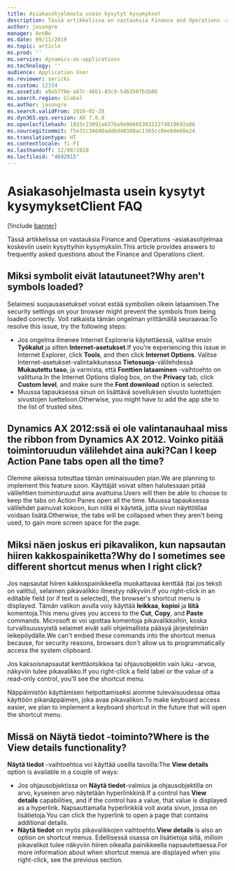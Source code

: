 ```yaml
---
title: Asiakasohjelmasta usein kysytyt kysymykset
description: Tässä artikkelissa on vastauksia Finance and Operations -asiakasohjelmaa koskeviin usein kysyttyihin kysymyksiin.
author: jasongre
manager: AnnBe
ms.date: 09/11/2019
ms.topic: article
ms.prod: ''
ms.service: dynamics-ax-applications
ms.technology: ''
audience: Application User
ms.reviewer: sericks
ms.custom: 12334
ms.assetid: a9a57f0e-a67c-46b1-83c9-5d6350fb3b86
ms.search.region: Global
ms.author: jasongre
ms.search.validFrom: 2016-02-28
ms.dyn365.ops.version: AX 7.0.0
ms.openlocfilehash: 1925c23891a637ba9e9666538323274819692a06
ms.sourcegitcommit: f5e31c34640add6d40308ac1365cc0ee60e60e24
ms.translationtype: HT
ms.contentlocale: fi-FI
ms.lasthandoff: 12/08/2020
ms.locfileid: "4692915"
---
```

# <a name="client-faq"></a><span data-ttu-id="c27db-103">Asiakasohjelmasta usein kysytyt kysymykset</span><span class="sxs-lookup"><span data-stu-id="c27db-103">Client FAQ</span></span>

[!include [banner](../includes/banner.md)]

<span data-ttu-id="c27db-104">Tässä artikkelissa on vastauksia Finance and Operations -asiakasohjelmaa koskeviin usein kysyttyihin kysymyksiin.</span><span class="sxs-lookup"><span data-stu-id="c27db-104">This article provides answers to frequently asked questions about the Finance and Operations client.</span></span>

## <a name="why-arent-symbols-loaded"></a><span data-ttu-id="c27db-105">Miksi symbolit eivät latautuneet?</span><span class="sxs-lookup"><span data-stu-id="c27db-105">Why aren't symbols loaded?</span></span>

<span data-ttu-id="c27db-106">Selaimesi suojausasetukset voivat estää symbolien oikein lataamisen.</span><span class="sxs-lookup"><span data-stu-id="c27db-106">The security settings on your browser might prevent the symbols from being loaded correctly.</span></span> <span data-ttu-id="c27db-107">Voit ratkaista tämän ongelman yrittämällä seuraavaa:</span><span class="sxs-lookup"><span data-stu-id="c27db-107">To resolve this issue, try the following steps:</span></span>

- <span data-ttu-id="c27db-108">Jos ongelma ilmenee Internet Exploreria käytettäessä, valitse ensin **Työkalut** ja sitten **Internet-asetukset**.</span><span class="sxs-lookup"><span data-stu-id="c27db-108">If you're experiencing this issue in Internet Explorer, click **Tools**, and then click **Internet Options**.</span></span> <span data-ttu-id="c27db-109">Valitse Internet-asetukset-valintaikkunassa **Tietosuoja**-välilehdessä **Mukautettu taso**, ja varmista, että **Fonttien lataaminen** -vaihtoehto on valittuna.</span><span class="sxs-lookup"><span data-stu-id="c27db-109">In the Internet Options dialog box, on the **Privacy** tab, click **Custom level**, and make sure the **Font download** option is selected.</span></span>
- <span data-ttu-id="c27db-110">Muussa tapauksessa sinun on lisättävä sovelluksen sivusto luotettujen sivustojen luetteloon.</span><span class="sxs-lookup"><span data-stu-id="c27db-110">Otherwise, you might have to add the app site to the list of trusted sites.</span></span>

## <a name="i-miss-the-ribbon-from-dynamics-ax-2012-can-i-keep-action-pane-tabs-open-all-the-time"></a><span data-ttu-id="c27db-111">Dynamics AX 2012:ssä ei ole valintanauhaa</span><span class="sxs-lookup"><span data-stu-id="c27db-111">I miss the ribbon from Dynamics AX 2012.</span></span> <span data-ttu-id="c27db-112">Voinko pitää toimintoruudun välilehdet aina auki?</span><span class="sxs-lookup"><span data-stu-id="c27db-112">Can I keep Action Pane tabs open all the time?</span></span>

<span data-ttu-id="c27db-113">Olemme aikeissa toteuttaa tämän ominaisuuden pian.</span><span class="sxs-lookup"><span data-stu-id="c27db-113">We are planning to implement this feature soon.</span></span> <span data-ttu-id="c27db-114">Käyttäjät voivat sitten halutessaan pitää välilehtien toimintoruudut aina avattuina.</span><span class="sxs-lookup"><span data-stu-id="c27db-114">Users will then be able to choose to keep the tabs on Action Panes open all the time.</span></span> <span data-ttu-id="c27db-115">Muussa tapauksessa välilehdet painuvat kokoon, kun niitä ei käytetä, jotta sivun näyttötilaa voidaan lisätä.</span><span class="sxs-lookup"><span data-stu-id="c27db-115">Otherwise, the tabs will be collapsed when they aren't being used, to gain more screen space for the page.</span></span>

## <a name="why-do-i-sometimes-see-different-shortcut-menus-when-i-right-click"></a><span data-ttu-id="c27db-116">Miksi näen joskus eri pikavalikon, kun napsautan hiiren kakkospainiketta?</span><span class="sxs-lookup"><span data-stu-id="c27db-116">Why do I sometimes see different shortcut menus when I right click?</span></span>

<span data-ttu-id="c27db-117">Jos napsautat hiiren kakkospainikkeella muokattavaa kenttää (tai jos teksti on valittu), selaimen pikavalikko ilmestyy näkyviin.</span><span class="sxs-lookup"><span data-stu-id="c27db-117">If you right-click in an editable field (or if text is selected), the browser's shortcut menu is displayed.</span></span> <span data-ttu-id="c27db-118">Tämän valikon avulla voiy käyttää **leikkaa**, **kopioi** ja **liitä** komentoja.</span><span class="sxs-lookup"><span data-stu-id="c27db-118">This menu gives you access to the **Cut**, **Copy**, and **Paste** commands.</span></span> <span data-ttu-id="c27db-119">Microsoft ei voi upottaa komentoja pikavalikkoihin, koska turvallisuussyistä selaimet eivät salli ohjelmallista pääsyä järjestelmän leikepöydälle.</span><span class="sxs-lookup"><span data-stu-id="c27db-119">We can't embed these commands into the shortcut menus because, for security reasons, browsers don't allow us to programmatically access the system clipboard.</span></span>

<span data-ttu-id="c27db-120">Jos kaksoisnapsautat kenttäotsikkoa tai ohjausobjektin vain luku -arvoa, näkyviin tulee pikavalikko.</span><span class="sxs-lookup"><span data-stu-id="c27db-120">If you right-click a field label or the value of a read-only control, you'll see the shortcut menu.</span></span>

<span data-ttu-id="c27db-121">Näppäimistön käyttämisen helpottamiseksi aiomme tulevaisuudessa ottaa käyttöön pikanäppäimen, joka avaa pikavalikon.</span><span class="sxs-lookup"><span data-stu-id="c27db-121">To make keyboard access easier, we plan to implement a keyboard shortcut in the future that will open the shortcut menu.</span></span>

## <a name="where-is-the-view-details-functionality"></a><span data-ttu-id="c27db-122">Missä on Näytä tiedot -toiminto?</span><span class="sxs-lookup"><span data-stu-id="c27db-122">Where is the View details functionality?</span></span>

<span data-ttu-id="c27db-123">**Näytä tiedot** -vaihtoehtoa voi käyttää useilla tavoilla:</span><span class="sxs-lookup"><span data-stu-id="c27db-123">The **View details** option is available in a couple of ways:</span></span>

- <span data-ttu-id="c27db-124">Jos ohjausobjektissa on **Näytä tiedot**-valmius ja ohjausobjektilla on arvo, kyseinen arvo näytetään hyperlinkkinä.</span><span class="sxs-lookup"><span data-stu-id="c27db-124">If a control has **View details** capabilities, and if the control has a value, that value is displayed as a hyperlink.</span></span> <span data-ttu-id="c27db-125">Napsauttamalla hyperlinkkiä voit avata sivun, jossa on lisätietoja.</span><span class="sxs-lookup"><span data-stu-id="c27db-125">You can click the hyperlink to open a page that contains additional details.</span></span>
- <span data-ttu-id="c27db-126">**Näytä tiedot** on myös pikavalikkojen vaihtoehto.</span><span class="sxs-lookup"><span data-stu-id="c27db-126">**View details** is also an option on shortcut menus.</span></span> <span data-ttu-id="c27db-127">Edellisessä osassa on lisätietoja siitä, milloin pikavalikot tulee näkyviin hiiren oikealla painikkeella napsautettaessa.</span><span class="sxs-lookup"><span data-stu-id="c27db-127">For more information about when shortcut menus are displayed when you right-click, see the previous section.</span></span>
